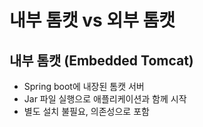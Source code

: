 # 내부 톰캣 vs 외부 톰캣

## 내부 톰캣 (Embedded Tomcat)
- Spring boot에 내장된 톰캣 서버
- Jar 파일 실행으로 애플리케이션과 함께 시작
- 별도 설치 불필요, 의존성으로 포함
    